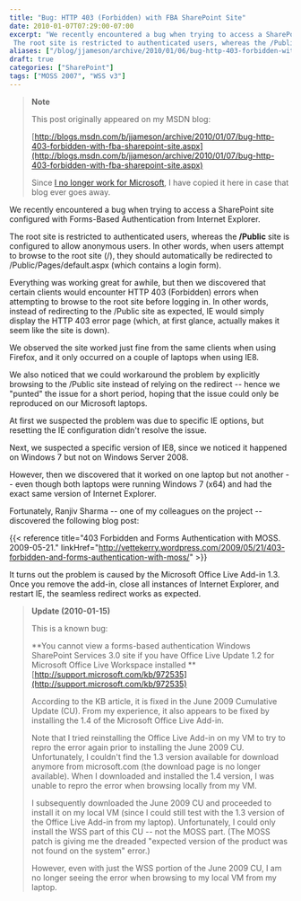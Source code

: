 ```yaml
---
title: "Bug: HTTP 403 (Forbidden) with FBA SharePoint Site"
date: 2010-01-07T07:29:00-07:00
excerpt: "We recently encountered a bug when trying to access a SharePoint site configured with Forms-Based Authentication from Internet Explorer. 
 The root site is restricted to authenticated users, whereas the /Public site is configured to allow anonymous users..."
aliases: ["/blog/jjameson/archive/2010/01/06/bug-http-403-forbidden-with-fba-sharepoint-site.aspx", "/blog/jjameson/archive/2010/01/07/bug-http-403-forbidden-with-fba-sharepoint-site.aspx"]
draft: true
categories: ["SharePoint"]
tags: ["MOSS 2007", "WSS v3"]
---
```


> **Note**
>
> This post originally appeared on my MSDN blog:
>
> [http://blogs.msdn.com/b/jjameson/archive/2010/01/07/bug-http-403-forbidden-with-fba-sharepoint-site.aspx](http://blogs.msdn.com/b/jjameson/archive/2010/01/07/bug-http-403-forbidden-with-fba-sharepoint-site.aspx)
>
> Since
> [I no longer work for Microsoft](/blog/jjameson/2011/09/02/last-day-with-microsoft),
> I have copied it here in case that blog ever goes away.

We recently encountered a bug when trying to access a SharePoint site configured
with Forms-Based Authentication from Internet Explorer.

The root site is restricted to authenticated users, whereas the **/Public** site
is configured to allow anonymous users. In other words, when users attempt to
browse to the root site (/), they should automatically be redirected to
/Public/Pages/default.aspx (which contains a login form).

Everything was working great for awhile, but then we discovered that certain
clients would encounter HTTP 403 (Forbidden) errors when attempting to browse to
the root site before logging in. In other words, instead of redirecting to the
/Public site as expected, IE would simply display the HTTP 403 error page
(which, at first glance, actually makes it seem like the site is down).

We observed the site worked just fine from the same clients when using Firefox,
and it only occurred on a couple of laptops when using IE8.

We also noticed that we could workaround the problem by explicitly browsing to
the /Public site instead of relying on the redirect -- hence we "punted" the
issue for a short period, hoping that the issue could only be reproduced on our
Microsoft laptops.

At first we suspected the problem was due to specific IE options, but resetting
the IE configuration didn't resolve the issue.

Next, we suspected a specific version of IE8, since we noticed it happened on
Windows 7 but not on Windows Server 2008.

However, then we discovered that it worked on one laptop but not another -- even
though both laptops were running Windows 7 (x64) and had the exact same version
of Internet Explorer.

Fortunately, Ranjiv Sharma -- one of my colleagues on the project -- discovered
the following blog post:

{{< reference title="403 Forbidden and Forms Authentication with MOSS. 2009-05-21." linkHref="http://vettekerry.wordpress.com/2009/05/21/403-forbidden-and-forms-authentication-with-moss/" >}}

It turns out the problem is caused by the Microsoft Office Live Add-in 1.3. Once
you remove the add-in, close all instances of Internet Explorer, and restart IE,
the seamless redirect works as expected.

> **Update (2010-01-15)**
>
> This is a known bug:
>
> **You cannot view a forms-based authentication Windows SharePoint Services 3.0
> site if you have Office Live Update 1.2 for Microsoft Office Live Workspace
> installed
> **
> [http://support.microsoft.com/kb/972535](http://support.microsoft.com/kb/972535)
>
> According to the KB article, it is fixed in the June 2009 Cumulative Update
> (CU). From my experience, it also appears to be fixed by installing the 1.4 of
> the Microsoft Office Live Add-in.
>
> Note that I tried reinstalling the Office Live Add-in on my VM to try to repro
> the error again prior to installing the June 2009 CU. Unfortunately, I couldn't
> find the 1.3 version available for download anymore from microsoft.com (the
> download page is no longer available). When I downloaded and installed the 1.4
> version, I was unable to repro the error when browsing locally from my VM.
>
> I subsequently downloaded the June 2009 CU and proceeded to install it on my
> local VM (since I could still test with the 1.3 version of the Office Live
> Add-in from my laptop). Unfortunately, I could only install the WSS part of this
> CU -- not the MOSS part. (The MOSS patch is giving me the dreaded "expected
> version of the product was not found on the system" error.)
>
> However, even with just the WSS portion of the June 2009 CU, I am no longer
> seeing the error when browsing to my local VM from my laptop.

